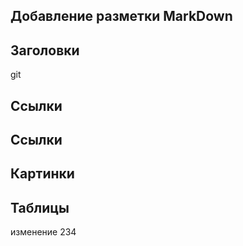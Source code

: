 ## Добавление разметки  MarkDown

 ## Заголовки
 git 
 ## Cсылки

 ## Cсылки

 ## Картинки    

 ## Таблицы
 
 изменение
234
